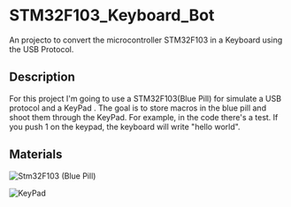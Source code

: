 # STM32F103_Keyboard_Bot
An projecto to convert the microcontroller STM32F103 in a Keyboard using the USB Protocol.

## Description
For this project I'm going to use a STM32F103(Blue Pill) for simulate a USB protocol and a KeyPad .
The goal is to store macros in the blue pill and shoot them through the KeyPad.
For example, in the code there's a test. If you push 1 on the keypad, the keyboard will write "hello world".

## Materials
![Stm32F103 (Blue Pill)](https://sites.google.com/site/ericmklaus/_/rsrc/1456079787580/projects-1/stm32f103-minimum-system-development-board/Board_Top_Hoiz.jpg)

![KeyPad](https://www.jameco.com/Jameco/Products/mpimages/2161473.jpg)

